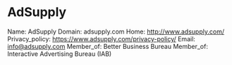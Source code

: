 
# AdSupply

Name: AdSupply
Domain: adsupply.com
Home: http://www.adsupply.com/
Privacy_policy: https://www.adsupply.com/privacy-policy/
Email: info@adsupply.com
Member_of: Better Business Bureau
Member_of: Interactive Advertising Bureau (IAB)
